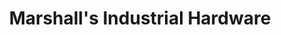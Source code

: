 ---
title: "Marshall's Industrial Hardware"
url: /san-diego/marshalls-industrial-hardware/
shop: hardware
---